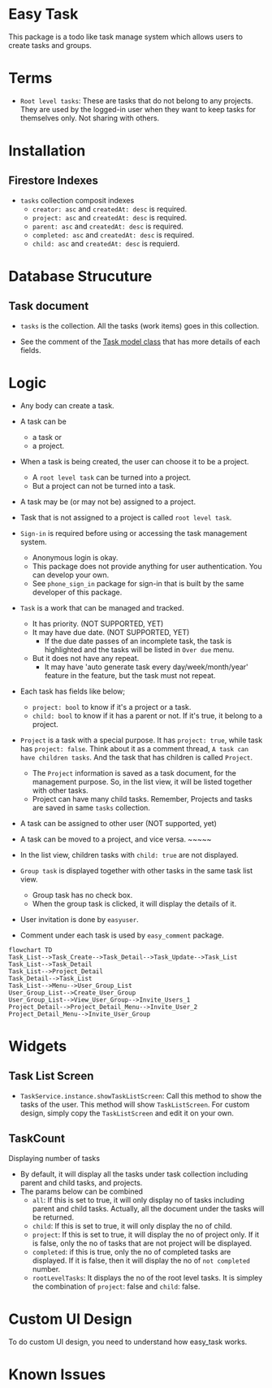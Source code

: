 # Easy Task

This package is a todo like task manage system which allows users to create tasks and groups.

# Terms

- `Root level tasks`: These are tasks that do not belong to any projects. They are used by the logged-in user when they want to keep tasks for themselves only. Not sharing with others.

# Installation

## Firestore Indexes

- `tasks` collection composit indexes
  - `creator: asc` and `createdAt: desc` is required.
  - `project: asc` and `createdAt: desc` is required.
  - `parent: asc` and `createdAt: desc` is required.
  - `completed: asc` and `createdAt: desc` is required.
  - `child: asc` and `createdAt: desc` is requierd.

# Database Strucuture

## Task document

- `tasks` is the collection. All the tasks (work items) goes in this collection.

- See the comment of the [Task model class](https://pub.dev/documentation/easy_task/latest/easy_task/Task-class.html) that has more details of each fields.

# Logic

- Any body can create a task.

- A task can be

  - a task or
  - a project.

- When a task is being created, the user can choose it to be a project.

  - A `root level task` can be turned into a project.
  - But a project can not be turned into a task.

- A task may be (or may not be) assigned to a project.

- Task that is not assigned to a project is called `root level task`.

- `Sign-in` is required before using or accessing the task management system.

  - Anonymous login is okay.
  - This package does not provide anything for user authentication. You can develop your own.
  - See `phone_sign_in` package for sign-in that is built by the same developer of this package.

- `Task` is a work that can be managed and tracked.

  - It has priority. (NOT SUPPORTED, YET)
  - It may have due date. (NOT SUPPORTED, YET)
    - If the due date passes of an incomplete task, the task is highlighted and the tasks will be listed in `Over due` menu.
  - But it does not have any repeat.
    - It may have 'auto generate task every day/week/month/year' feature in the feature, but the task must not repeat.

- Each task has fields like below;

  - `project: bool` to know if it's a project or a task.
  - `child: bool` to know if it has a parent or not. If it's true, it belong to a project.

- `Project` is a task with a special purpose. It has `project: true`, while task has `project: false`. Think about it as a comment thread, `A task can have children tasks`. And the task that has children is called `Project`.

  - The `Project` information is saved as a task document, for the management purpose. So, in the list view, it will be listed together with other tasks.
  - Project can have many child tasks. Remember, Projects and tasks are saved in same `tasks` collection.

- A task can be assigned to other user (NOT supported, yet)

- A task can be moved to a project, and vice versa. ~~~~~

- In the list view, children tasks with `child: true` are not displayed.

- `Group task` is displayed together with other tasks in the same task list view.

  - Group task has no check box.
  - When the group task is clicked, it will display the details of it.

- User invitation is done by `easyuser`.
- Comment under each task is used by `easy_comment` package.

```mermaid
flowchart TD
Task_List-->Task_Create-->Task_Detail-->Task_Update-->Task_List
Task_List-->Task_Detail
Task_List-->Project_Detail
Task_Detail-->Task_List
Task_List-->Menu-->User_Group_List
User_Group_List-->Create_User_Group
User_Group_List-->View_User_Group-->Invite_Users_1
Project_Detail-->Project_Detail_Menu-->Invite_User_2
Project_Detail_Menu-->Invite_User_Group
```

# Widgets

## Task List Screen

- `TaskService.instance.showTaskListScreen`: Call this method to show the tasks of the user. This method will show `TaskListScreen`. For custom design, simply copy the `TaskListScreen` and edit it on your own.

## TaskCount

Displaying number of tasks

- By default, it will display all the tasks under task collection including parent and child tasks, and projects.
- The params below can be combined
  - `all`: If this is set to true, it will only display no of tasks including parent and child tasks. Actually, all the document under the tasks will be returned.
  - `child`: If this is set to true, it will only display the no of child.
  - `project`: If this is set to true, it will display the no of project only. If it is false, only the no of tasks that are not project will be displayed.
  - `completed`: if this is true, only the no of completed tasks are displayed. If it is false, then it will display the no of `not completed` number.
  - `rootLevelTasks`: It displays the no of the root level tasks. It is simpley the combination of `project`: false and `child`: false.

# Custom UI Design

To do custom UI design, you need to understand how easy_task works.

# Known Issues
